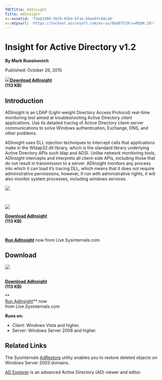 ```yaml
--- 
TOCTitle: AdInsight
Title: AdInsight
ms:assetid: 'f3eb3300-3b79-45b4-bf1e-b4ae9fc68ca8'
ms:mtpsurl: 'https://technet.microsoft.com/en-us/Bb897539(v=MSDN.10)'
---
```


Insight for Active Directory v1.2
=================================

**By Mark Russinovich**

Published: October 26, 2015

![](/media/landing/sysinternals/download_sm.png)[**Download
AdInsight**  
](https://download.sysinternals.com/files/adinsight.zip)**(113 KB)**


## Introduction

ADInsight is an LDAP (Light-weight Directory Access Protocol) real-time
monitoring tool aimed at troubleshooting Active Directory client
applications. Use its detailed tracing of Active Directory client-server
communications to solve Windows authentication, Exchange, DNS, and other
problems.

ADInsight uses DLL injection techniques to intercept calls that
applications make in the Wldap32.dll library, which is the standard
library underlying Active Directory APIs such ldap and ADSI. Unlike
network monitoring tools, ADInsight intercepts and interprets all
client-side APIs, including those that do not result in transmission to
a server. ADInsight monitors any process into which it can load it’s
tracing DLL, which means that it does not require administrative
permissions, however, if run with administrative rights, it will also
monitor system processes, including windows services.

![](/media/landing/sysinternals/adinsight.jpg)  

 

[![](/media/landing/sysinternals/download_sm.png)](https://download.sysinternals.com/files/adinsight.zip)

[**Download AdInsight**  
](https://download.sysinternals.com/files/adinsight.zip)**(113 KB)**

 

**[Run AdInsight](https://live.sysinternals.com/adinsight.exe)** now
from Live.Sysinternals.com


<div class="RightAdRail">

<div>


## Download

[![](/media/landing/sysinternals/download_sm.png)](https://download.sysinternals.com/files/adinsight.zip)

[  
**Download
AdInsight**](https://download.sysinternals.com/files/adinsight.zip)  
**(113 KB)**

**  
[Run AdInsight](https://live.sysinternals.com/adinsight.exe)** now  
from Live.Sysinternals.com

**Runs on:**

-   Client: Windows Vista and higher.
-   Server: Windows Server 2008 and higher.



## Related Links

The Sysinternals
[AdRestore](adrestore.md)
utility enables you to restore deleted objects on Windows Server 2003
domains.

[AD
Explorer](adexplorer.md)
is an advanced Active Directory (AD) viewer and editor.  
  



